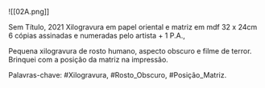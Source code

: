 ![[02A.png]]

Sem Título, 2021 Xilogravura em papel oriental e matriz em mdf 32 x 24cm 6 cópias assinadas e numeradas pelo artista + 1 P.A.,

Pequena xilogravura de rosto humano, aspecto obscuro e filme de terror. Brinquei com a posição da matriz na impressão.

Palavras-chave: #Xilogravura, #Rosto_Obscuro, #Posição_Matriz.
